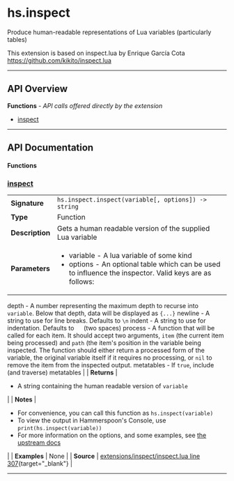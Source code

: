 # hs.inspect

Produce human-readable representations of Lua variables (particularly tables)

This extension is based on inspect.lua by Enrique García Cota
https://github.com/kikito/inspect.lua

---

## API Overview
**Functions** - _API calls offered directly by the extension_
 * [inspect](#inspect)


---

## API Documentation

#### Functions


### [inspect](#inspect)

|                                             |                                                                                     |
| --------------------------------------------|-------------------------------------------------------------------------------------|
| **Signature**                               | `hs.inspect.inspect(variable[, options]) -> string`                                                                    |
| **Type**                                    | Function                                                                     |
| **Description**                             | Gets a human readable version of the supplied Lua variable                                                                     |
| **Parameters**                              | <ul><li>variable - A lua variable of some kind</li><li>options - An optional table which can be used to influence the inspector. Valid keys are as follows:
  depth - A number representing the maximum depth to recurse into `variable`. Below that depth, data will be displayed as `{...}`
  newline - A string to use for line breaks. Defaults to `\n`
  indent - A string to use for indentation. Defaults to `  ` (two spaces)
  process - A function that will be called for each item. It should accept two arguments, `item` (the current item being processed) and `path` (the item's position in the variable being inspected. The function should either return a processed form of the variable, the original variable itself if it requires no processing, or `nil` to remove the item from the inspected output.
  metatables - If `true`, include (and traverse) metatables</li></ul> |
| **Returns**                                 | <ul><li>A string containing the human readable version of `variable`</li></ul>          |
| **Notes**                                   | <ul><li>For convenience, you can call this function as `hs.inspect(variable)`</li><li>To view the output in Hammerspoon's Console, use `print(hs.inspect(variable))`</li><li>For more information on the options, and some examples, see [the upstream docs](https://github.com/kikito/inspect.lua)</li></ul> |
| **Examples**                                | None |
| **Source**                                  | [extensions/inspect/inspect.lua line 307](https://github.com/CommandPost/CommandPost-App/blob/master/extensions/inspect/inspect.lua#L307){target="_blank"} |

---

